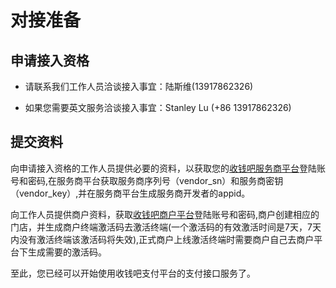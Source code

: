 # 对接准备

## 申请接入资格

- 请联系我们工作人员洽谈接入事宜：陆斯维(13917862326)

- 如果您需要英文服务洽谈接入事宜：Stanley Lu (+86 13917862326)

## 提交资料

向申请接入资格的工作人员提供必要的资料，以获取您的[收钱吧服务商平台](http://sp.shouqianba.com)登陆账号和密码,在服务商平台获取服务商序列号（vendor_sn）和服务商密钥（vendor_key）,并在服务商平台生成服务商开发者的appid。

向工作人员提供商户资料，获取[收钱吧商户平台](http://s.shouqianba.com)登陆账号和密码,商户创建相应的门店，并生成商户终端激活码去激活终端(一个激活码的有效激活时间是7天，7天内没有激活终端该激活码将失效),正式商户上线激活终端时需要商户自己去商户平台下生成需要的激活码。

至此，您已经可以开始使用收钱吧支付平台的支付接口服务了。
